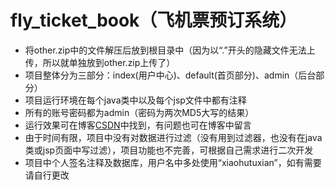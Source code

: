 # fly_ticket_book（飞机票预订系统）
- 将other.zip中的文件解压后放到根目录中（因为以“.”开头的隐藏文件无法上传，所以就单独放到other.zip上传了）
- 项目整体分为三部分：index(用户中心)、default(首页部分)、admin（后台部分）
- 项目运行环境在每个java类中以及每个jsp文件中都有注释
- 所有的账号密码都为admin（密码为两次MD5大写的结果）
- 运行效果可在博客[CSDN](https://blog.csdn.net/qq_38741963/article/details/93890389)中找到，有问题也可在博客中留言
- 由于时间有限，项目中没有对数据进行过滤（没有用到过滤器，也没有在java类或jsp页面中写过滤），项目功能也不完善，可根据自己需求进行二次开发
- 项目中个人签名注释及数据库，用户名中多处使用“xiaohutuxian”，如有需要请自行更改
